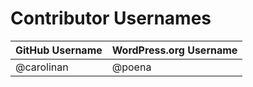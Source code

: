 # Contributor Usernames

| GitHub Username | WordPress.org Username |
| --------------- | --------------------- |
| @carolinan | @poena |
